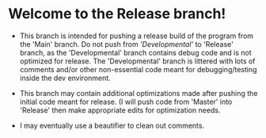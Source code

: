 # Welcome to the Release branch!

* This branch is intended for pushing a release build of the program from the 'Main' branch. Do not push from *'Developmental'* to 'Release' branch, as the 'Developmental' branch contains debug code and is not optimized for release. The 'Developmental' branch is littered with lots of comments and/or other non-essential code meant for debugging/testing inside the dev environment. 

* This branch may contain additional optimizations made after pushing the initial code meant for release. (I will push code from 'Master' into 'Release' then make appropriate edits for optimization needs. 

* I may eventually use a beautifier to clean out comments. 


